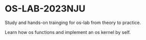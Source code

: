# OS-LAB-2023NJU

Study and hands-on trainging for os-lab from theory to practice.

Learn how os functions and implement an os kernel by self.
